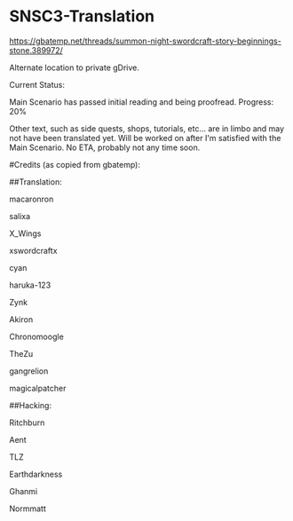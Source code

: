 # SNSC3-Translation

https://gbatemp.net/threads/summon-night-swordcraft-story-beginnings-stone.389972/

Alternate location to private gDrive.

Current Status:

Main Scenario has passed initial reading and being proofread. Progress: 20%

Other text, such as side quests, shops, tutorials, etc... are in limbo and may not have been translated yet. Will be worked on after I'm satisfied with the Main Scenario. No ETA, probably not any time soon.


#Credits (as copied from gbatemp):

##Translation:

macaronron

salixa

X_Wings

xswordcraftx

cyan

haruka-123

Zynk

Akiron

Chronomoogle

TheZu

gangrelion

magicalpatcher

##Hacking:

Ritchburn

Aent

TLZ

Earthdarkness

Ghanmi

Normmatt
